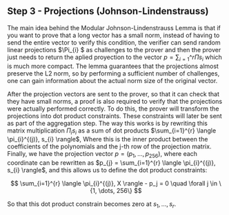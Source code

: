 ## Step 3 - Projections (Johnson-Lindenstrauss)
The main idea behind the Modular Johnson-Lindenstrauss Lemma is that if you want to prove that a long vector has a small norm, instead of having to send the entire vector to verify this condition, the verifier can send random linear projections $\Pi_{i} $ as challenges to the prover and then the prover just needs to return the aplied proyection to the vector $p = \sum_{i=1}\^{r}\Pi s_{i}$ which is much more compact. The lemma guarantees that the projections almost preserve the L2 norm, so by performing a sufficient number of challenges, one can gain information about the actual norm size of the original vector.

After the projection vectors are sent to the prover, so that it can check that they have small norms, a proof is also required to verify that the projections were actually performed correctly. To do this, the prover will transform the projections into dot product constraints. These constraints will later be sent as part of the aggregation step. The way this works is by rewriting this matrix multiplication $\Pi_{i}s_{i}$ as a sum of dot products $\sum_{i=1}^{r} \langle \pi_{i}^{(j)}, s_{i} \rangle$, Where this is the inner product between the coefficients of the polynomials and the j-th row of the projection matrix. Finally, we have the projection vector $p = (p_{1}, ..., p_{256})$, where each coordinate can be rewritten as $p_{j} = \sum_{i=1}^{r} \langle \pi_{i}^{(j)}, s_{i} \rangle$, and this allows us to define the dot product constraints:

$$ \sum_{i=1}^{r} \langle \pi_{i}^{(j)}, X \rangle - p_j = 0 \quad \forall j \in \{1, \dots, 256\} $$

So that this dot product constrain becomes zero at $s_{1}, \dots, s_{r}$.

